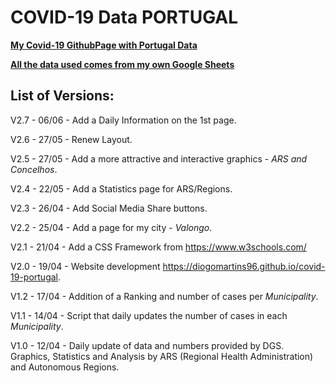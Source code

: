 # COVID-19 Data PORTUGAL

**[My Covid-19 GithubPage with Portugal Data](https://diogomartins96.github.io/covid-19-portugal)**

**[All the data used comes from my own Google Sheets](https://docs.google.com/spreadsheets/d/1DPjvd_W44UuBHXwuncFfVxiA6yC4xs4TErql052xPtE/edit?usp=sharing)**

## List of Versions:

V2.7 - 06/06 - Add a Daily Information on the 1st page.

V2.6 - 27/05 - Renew Layout.

V2.5 - 27/05 - Add a more attractive and interactive graphics - *ARS and Concelhos*.

V2.4 - 22/05 - Add a Statistics page for ARS/Regions.

V2.3 - 26/04 - Add Social Media Share buttons.

V2.2 - 25/04 - Add a page for my city - *Valongo*.

V2.1 - 21/04 - Add a CSS Framework from https://www.w3schools.com/

V2.0 - 19/04 - Website development https://diogomartins96.github.io/covid-19-portugal.

V1.2 - 17/04 - Addition of a Ranking and number of cases per *Municipality*.

V1.1 - 14/04 - Script that daily updates the number of cases in each *Municipality*.

V1.0 - 12/04 - Daily update of data and numbers provided by DGS. Graphics, Statistics and Analysis by ARS (Regional Health Administration) and Autonomous Regions.
